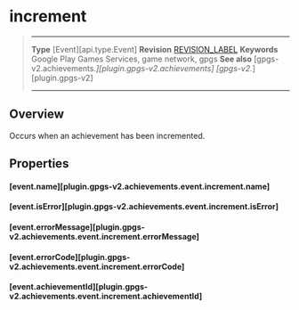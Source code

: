 # increment

> --------------------- ------------------------------------------------------------------------------------------
> __Type__              [Event][api.type.Event]
> __Revision__          [REVISION_LABEL](REVISION_URL)
> __Keywords__          Google Play Games Services, game network, gpgs
> __See also__          [gpgs-v2.achievements.*][plugin.gpgs-v2.achievements]
>                       [gpgs-v2.*][plugin.gpgs-v2]
> --------------------- ------------------------------------------------------------------------------------------

## Overview

Occurs when an achievement has been incremented.

## Properties

#### [event.name][plugin.gpgs-v2.achievements.event.increment.name]

#### [event.isError][plugin.gpgs-v2.achievements.event.increment.isError]

#### [event.errorMessage][plugin.gpgs-v2.achievements.event.increment.errorMessage]

#### [event.errorCode][plugin.gpgs-v2.achievements.event.increment.errorCode]

#### [event.achievementId][plugin.gpgs-v2.achievements.event.increment.achievementId]